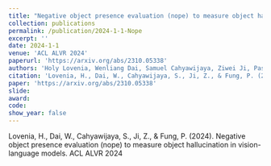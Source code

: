 ```yaml
---
title: "Negative object presence evaluation (nope) to measure object hallucination in vision-language models"
collection: publications
permalink: /publication/2024-1-1-Nope
excerpt: ''
date: 2024-1-1
venue: 'ACL ALVR 2024'
paperurl: 'https://arxiv.org/abs/2310.05338'
authors: 'Holy Lovenia, Wenliang Dai, Samuel Cahyawijaya, Ziwei Ji, Pascale Fung'
citation: 'Lovenia, H., Dai, W., Cahyawijaya, S., Ji, Z., & Fung, P. (2024). Negative object presence evaluation (nope) to measure object hallucination in vision-language models. ACL ALVR 2024'
paper: 'https://arxiv.org/abs/2310.05338'
slide:
award:
code:
show_year: false
---
```


Lovenia, H., Dai, W., Cahyawijaya, S., Ji, Z., & Fung, P. (2024). Negative object presence evaluation (nope) to measure object hallucination in vision-language models. ACL ALVR 2024